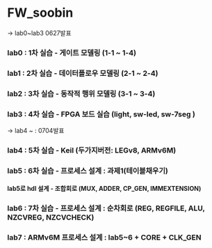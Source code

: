 # FW_soobin
-> lab0~lab3 0627발표
### lab0 : 1차 실습 - 게이트 모델링  (1-1 ~ 1-4) 
### lab1 : 2차 실습 - 데이터플로우 모델링  (2-1 ~ 2-4)
### lab2 : 3차 실습 - 동작적 행위 모델링 (3-1 ~ 3-4)
### lab3 : 4차 실습 - FPGA 보드 실습 (light, sw-led, sw-7seg )
-> lab4 ~ : 0704발표
### lab4 : 5차 실습 - Keil (두가지버전: LEGv8, ARMv6M)
### lab5 : 6차 실습 - 프로세스 설계 : 과제1(테이블채우기)
#### lab5로 hdl 설계 - 조합회로 (MUX, ADDER, CP_GEN, IMMEXTENSION)
### lab6 : 7차 실습 - 프로세스 설계 : 순차회로 (REG, REGFILE, ALU, NZCVREG, NZCVCHECK)
### lab7 : ARMv6M 프로세스 설계 : lab5~6 + CORE + CLK_GEN 

